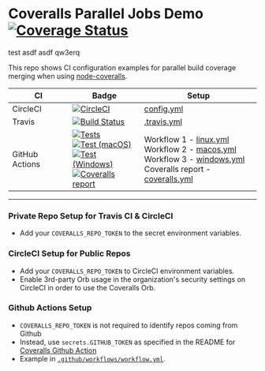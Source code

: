 # Coveralls Parallel Jobs Demo [![Coverage Status](https://coveralls.io/repos/github/coverallsapp/coveralls-node-demo/badge.svg?branch=master)](https://coveralls.io/github/coverallsapp/coveralls-node-demo?branch=master)

test asdf asdf qw3erq


This repo shows CI configuration examples for parallel build coverage merging when using [node-coveralls](https://github.com/nickmerwin/node-coveralls).

| CI | Badge | Setup |
| -- | -- | -- |
| CircleCI | [![CircleCI](https://circleci.com/gh/coverallsapp/coveralls-node-demo.svg?style=svg)](https://circleci.com/gh/coverallsapp/coveralls-node-demo) | [config.yml](https://github.com/nickmerwin/coveralls-node-demo/blob/master/.circleci/config.yml) |
| Travis | [![Build Status](https://travis-ci.org/coverallsapp/coveralls-node-demo.svg?branch=master)](https://travis-ci.org/coverallsapp/coveralls-node-demo) | [.travis.yml](https://github.com/nickmerwin/coveralls-node-demo/blob/master/.travis.yml) |
| GitHub Actions | [![Tests](https://github.com/coverallsapp/coveralls-node-demo/actions/workflows/linux.yml/badge.svg)](https://github.com/coverallsapp/coveralls-node-demo/actions/workflows/linux.yml) <br /> [![Test (macOS)](https://github.com/coverallsapp/coveralls-node-demo/actions/workflows/macos.yml/badge.svg)](https://github.com/coverallsapp/coveralls-node-demo/actions/workflows/macos.yml) <br /> [![Test (Windows)](https://github.com/coverallsapp/coveralls-node-demo/actions/workflows/windows.yml/badge.svg)](https://github.com/coverallsapp/coveralls-node-demo/actions/workflows/windows.yml) <br /> [![Coveralls report](https://github.com/coverallsapp/coveralls-node-demo/actions/workflows/coveralls.yml/badge.svg)](https://github.com/coverallsapp/coveralls-node-demo/actions/workflows/coveralls.yml) | Workflow 1 - [linux.yml](https://github.com/nickmerwin/coveralls-node-demo/blob/master/.github/workflows/linux.yml) <br /> Workflow 2 - [macos.yml](https://github.com/nickmerwin/coveralls-node-demo/blob/master/.github/workflows/macos.yml) <br /> Workflow 3 - [windows.yml](https://github.com/nickmerwin/coveralls-node-demo/blob/master/.github/workflows/windows.yml) <br /> Coveralls report - [coveralls.yml](https://github.com/nickmerwin/coveralls-node-demo/blob/master/.github/workflows/coveralls.yml)|

---

### Private Repo Setup for Travis CI & CircleCI

* Add your `COVERALLS_REPO_TOKEN` to the secret environment variables.

### CircleCI Setup for Public Repos

* Add your `COVERALLS_REPO_TOKEN` to CircleCI environment variables.
* Enable 3rd-party Orb usage in the organization's security settings on CircleCI in order to use the Coveralls Orb.

### Github Actions Setup

* `COVERALLS_REPO_TOKEN` is not required to identify repos coming from Github
* Instead, use `secrets.GITHUB_TOKEN` as specified in the README for [Coveralls Github Action](https://github.com/marketplace/actions/coveralls-github-action)
* Example in [`.github/workflows/workflow.yml`](https://github.com/coverallsapp/coveralls-node-demo/blob/master/.github/workflows/workflow.yml).
